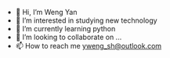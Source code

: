 - 👋 Hi, I’m Weng Yan
- 👀 I’m interested in studying new technology
- 🌱 I’m currently learning python
- 💞️ I’m looking to collaborate on ...
- 📫 How to reach me yweng_sh@outlook.com

<!---
enhydraboy/enhydraboy is a ✨ special ✨ repository because its `README.md` (this file) appears on your GitHub profile.
You can click the Preview link to take a look at your changes.
--->
